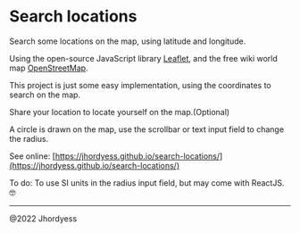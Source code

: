 # Search locations

Search some locations on the map, using latitude and longitude.

Using the open-source JavaScript library [Leaflet](https://leafletjs.com/), and the free wiki world map [OpenStreetMap](https://www.openstreetmap.org/).

This project is just some easy implementation, using the coordinates to search on the map.

Share your location to locate yourself on the map.(Optional)

A circle is drawn on the map, use the scrollbar or text input field to change the radius.

See online: [https://jhordyess.github.io/search-locations/](https://jhordyess.github.io/search-locations/)

To do: To use SI units in the radius input field, but may come with ReactJS. 🤓

---

@2022 Jhordyess
